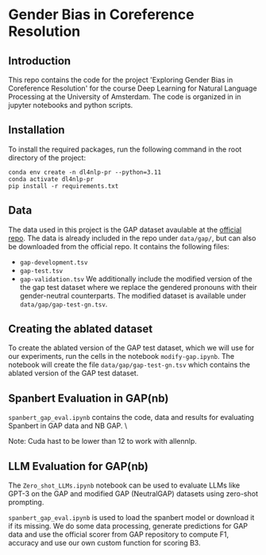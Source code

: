 # Gender Bias in Coreference Resolution

## Introduction
This repo contains the code for the project 'Exploring Gender Bias in Coreference Resolution' for the course Deep Learning for Natural Language Processing at the University of Amsterdam. The code is organized in in jupyter notebooks and python scripts.

## Installation
To install the required packages, run the following command in the root directory of the project:
```
conda env create -n dl4nlp-pr --python=3.11
conda activate dl4nlp-pr
pip install -r requirements.txt
```

## Data
The data used in this project is the GAP dataset avaulable at the [official repo](https://github.com/google-research-datasets/gap-coreference). The data is already included in the repo under `data/gap/`, but can also be downloaded from the official repo. 
It contains the following files:
- `gap-development.tsv`
- `gap-test.tsv`
- `gap-validation.tsv`
We additionally include the modified version of the the gap test dataset where we replace the gendered pronouns with their gender-neutral counterparts. The modified dataset is available under `data/gap/gap-test-gn.tsv`. 

## Creating the ablated dataset
To create the ablated version of the GAP test dataset, which we will use for our experiments, run the cells in the notebook `modify-gap.ipynb`. The notebook will create the file `data/gap/gap-test-gn.tsv` which contains the ablated version of the GAP test dataset.

## Spanbert Evaluation in GAP(nb)

`spanbert_gap_eval.ipynb` contains the code, data and results for evaluating Spanbert in GAP data and NB GAP. \\

Note: Cuda hast to be lower than 12 to work with allennlp.

## LLM Evaluation for GAP(nb)

The `Zero_shot_LLMs.ipynb` notebook can be used to evaluate LLMs like GPT-3 on the GAP and modified GAP (NeutralGAP) datasets using zero-shot prompting.


`spanbert_gap_eval.ipynb` is used to load the spanbert model or download it if its missing. We do some data processing, generate predictions for GAP data and use the official scorer from GAP repository to compute F1, accuracy and use our own custom function for scoring B3.

